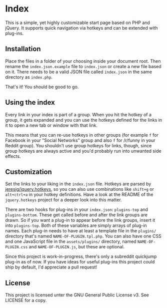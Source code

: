 # Index

This is a simple, yet highly customizable start page based on PHP and jQuery. It supports quick
navigation via hotkeys and can be extended with plug-ins.

## Installation

Place the files in a folder of your choosing inside your document root. Then rename the
`index.json.example` file to `index.json` or create a new file based on it. There needs to be
a valid JSON file called `index.json` in the same directory as `index.php`.

That's it! You should be good to go.

## Using the index

Every link in your index is part of a group. When you hit the hotkey of a group, it gets
expanded and you can use the hotkeys defined for the links in it to open a new tab or window
with that link.

This means that you can re-use hotkeys in other groups (for example `f` for Facebook in
your "Social Networks" group and also `f` for /r/funny in your Reddit group). You shouldn't use
group hotkeys for links, though, since group hotkeys are always active and you'd probably run into
unwanted side effects.

## Customization

Set the links to your liking in the `index.json` file. Hotkeys are parsed by [jeresig/jquery.hotkeys](https://github.com/jeresig/jquery.hotkeys),
so you can also use combinations like `shift+g` or `alt+ctrl+a` in your hotkey definitions. Have
a look at the README of the `jquery.hotkeys` project for a deeper look into this matter.

There are two hooks for plug-ins in your `index.json`: `plugins-top` and `plugins-bottom`. These get
called before and after the link groups are drawn. So if you want a plug-in to appear before
the link groups, insert it into `plugins-top`. Both of these variables are simply arrays of plug-in
names. Each plug-in needs to have at least a template file in the `plugins/` directory that's named
`NAME-OF-PLUGIN.tpl.php`. You can also have one CSS and one JavaScript file in the `assets/plugins/`
directory, named `NAME-OF-PLUGIN.css` and `NAME-OF-PLUGIN.js`, but these are optional.

Since this project is work-in-progress, there's only a subreddit quickjump plug-in as of now. If you
have ideas for useful plug-ins this project could ship by default, I'd appreciate a pull request!

## License

This project is licensed unter the GNU General Public License v3. See LICENSE for a copy.
